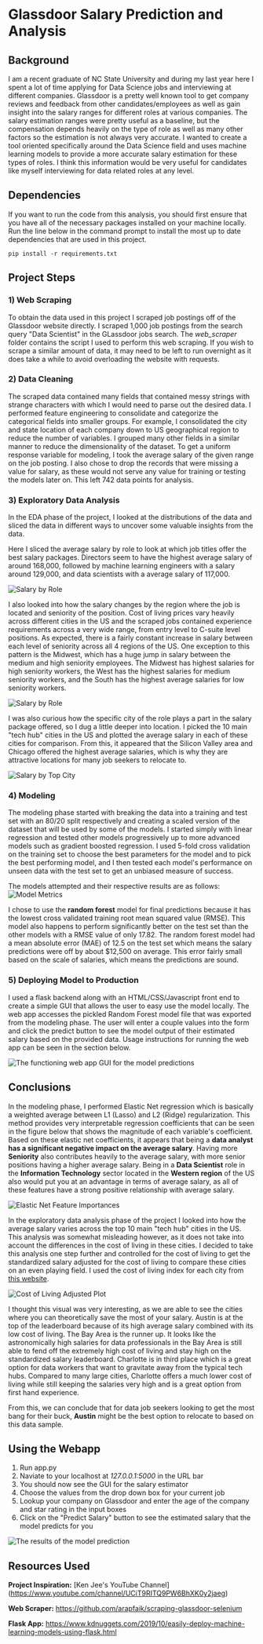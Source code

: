 # Glassdoor Salary Prediction and Analysis

## Background

I am a recent graduate of NC State University and during my last year here I spent a lot of time applying for Data Science jobs and interviewing at different companies. Glassdoor is a pretty well known tool to get company reviews and feedback from other candidates/employees as well as gain insight into the salary ranges for different roles at various companies. The salary estimation ranges were pretty useful as a baseline, but the compensation depends heavily on the type of role as well as many other factors so the estimation is not always very accurate. I wanted to create a tool oriented specifically around the Data Science field and uses machine learning models to provide a more accurate salary estimation for these types of roles. I think this information would be very useful for candidates like myself interviewing for data related roles at any level.

## Dependencies

If you want to run the code from this analysis, you should first ensure that you have all of the necessary packages installed on your machine locally. Run the line below in the command prompt to install the most up to date dependencies that are used in this project.

```
pip install -r requirements.txt
```

## Project Steps

### 1) Web Scraping

To obtain the data used in this project I scraped job postings off of the Glassdoor website directly. I scraped 1,000 job postings from the search query "Data Scientist" in the GLassdoor jobs search. The *web_scraper* folder contains the script I used to perform this web scraping. If you wish to scrape a similar amount of data, it may need to be left to run overnight as it does take a while to avoid overloading the website with requests.


### 2) Data Cleaning

The scraped data contained many fields that contained messy strings with strange characters with which I would need to parse out the desired data. I performed feature engineering to consolidate and categorize the categorical fields into smaller groups. For example, I consolidated the city and state location of each company down to US geographical region to reduce the number of variables. I grouped many other fields in a similar manner to reduce the dimensionality of the dataset. To get a uniform response variable for modeling, I took the average salary of the given range on the job posting. I also chose to drop the records that were missing a value for salary, as these would not serve any value for training or testing the models later on. This left 742 data points for analysis.

### 3) Exploratory Data Analysis

In the EDA phase of the project, I looked at the distributions of the data and sliced the data in different ways to uncover some valuable insights from the data. 

Here I sliced the average salary by role to look at which job titles offer the best salary packages. Directors seem to have the highest average salary of around 168,000, followed by machine learning engineers with a salary around 129,000, and data scientists with a average salary of 117,000.

![Salary by Role](graphics/salary_by_role.png)

I also looked into how the salary changes by the region where the job is located and seniority of the position. Cost of living prices vary heavily across different cities in the US and the scraped jobs contained experience requirements across a very wide range, from entry level to C-suite level positions. As expected, there is a fairly constant increase in salary between each level of seniority across all 4 regions of the US. One exception to this pattern is the Midwest, which has a huge jump in salary between the medium and high seniority employees. The Midwest has highest salaries for high seniority workers, the West has the highest salaries for medium seniority workers, and the South has the highest average salaries for low seniority workers.

![Salary by Role](graphics/salary_by_region.png)

I was also curious how the specific city of the role plays a part in the salary package offered, so I dug a little deeper into location. I picked the 10 main "tech hub" cities in the US and plotted the average salary in each of these cities for comparison. From this, it appeared that the Silicon Valley area and Chicago offered the highest average salaries, which is why they are attractive locations for many job seekers to relocate to.

![Salary by Top City](graphics/salary_by_top_city.png)

### 4) Modeling

The modeling phase started with breaking the data into a training and test set with an 80/20 split respectively and creating a scaled version of the dataset that will be used by some of the models. I started simply with linear regression and tested other models progressively up to more advanced models such as gradient boosted regression. I used 5-fold cross validation on the training set to choose the best parameters for the model and to pick the best performing model, and I then tested each model's performance on unseen data with the test set to get an unbiased measure of success.

The models attempted and their respective results are as follows:
![Model Metrics](graphics/model_result_metrics.png)

I chose to use the **random forest** model for final predictions because it has the lowest cross validated training root mean squared value (RMSE). This model also happens to perform significantly better on the test set than the other models with a RMSE value of only 17.82. The random forest model had a mean absolute error (MAE) of 12.5 on the test set which means the salary predictions were off by about $12,500 on average. This error fairly small based on the scale of salaries, which means the predictions are sound.

### 5) Deploying Model to Production

I used a flask backend along with an HTML/CSS/Javascript front end to create a simple GUI that allows the user to easy use the model locally. The web app accesses the pickled Random Forest model file that was exported from the modeling phase. The user will enter a couple values into the form and click the predict button to see the model output of their estimated salary based on the provided data. Usage instructions for running the web app can be seen in the section below. 

![The functioning web app GUI for the model predictions](graphics/web_app1.png)

## Conclusions

In the modeling phase, I performed Elastic Net regression which is basically a weighted average between L1 (Lasso) and L2 (Ridge) regularization. This method provides very interpretable regression coefficients that can be seen in the figure below that shows the magnitude of each variable's coefficient. Based on these elastic net coefficients, it appears that being a **data analyst has a significant negative impact on the average salary**. Having more **Seniority** also contributes heavily to the average salary, with more senior positions having a higher average salary. Being in a **Data Scientist** role in the **Information Technology** sector located in the **Western region** of the US also would put you at an advantage in terms of average salary, as all of these features have a strong positive relationship with average salary.

![Elastic Net Feature Importances](graphics/EN_feature_importances.png)

In the exploratory data analysis phase of the project I looked into how the average salary varies across the top 10 main "tech hub" cities in the US. This analysis was somewhat misleading however, as it does not take into account the differences in the cost of living in these cities. I decided to take this analysis one step further and controlled for the cost of living to get the standardized salary adjusted for the cost of living to compare these cities on an even playing field. I used the cost of living index for each city from [this website](https://www.expatistan.com/cost-of-living/index/north-america "this website"). 

![Cost of Living Adjusted Plot](graphics/cost_of_living_adj_salary_by_top_city.png)

I thought this visual was very interesting, as we are able to see the cities where you can theoretically save the most of your salary. Austin is at the top of the leaderboard because of its high average salary combined with its low cost of living. The Bay Area is the runner up. It looks like the astronomically high salaries for data professionals in the Bay Area is still able to fend off the extremely high cost of living and stay high on the standardized salary leaderboard. Charlotte is in third place which is a great option for data workers that want to gravitate away from the typical tech hubs. Compared to many large cities, Charlotte offers a much lower cost of living while still keeping the salaries very high and is a great option from first hand experience. 

From this, we can conclude that for data job seekers looking to get the most bang for their buck, **Austin** might be the best option to relocate to based on this data sample.

## Using the Webapp

1) Run app.py
2) Naviate to your localhost at *127.0.0.1:5000* in the URL bar
3) You should now see the GUI for the salary estimator
4) Choose the values from the drop down box for your current job
5) Lookup your company on Glassdoor and enter the age of the company and star rating in the input boxes
6) Click on the "Predict Salary" button to see the estimated salary that the model predicts for you

![The results of the model prediction](graphics/web_app.png)

## Resources Used

**Project Inspiration:** [Ken Jee's YouTube Channel] (https://www.youtube.com/channel/UCiT9RITQ9PW6BhXK0y2jaeg)

**Web Scraper:** https://github.com/arapfaik/scraping-glassdoor-selenium

**Flask App:** https://www.kdnuggets.com/2019/10/easily-deploy-machine-learning-models-using-flask.html

